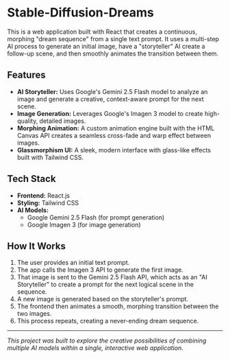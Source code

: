 # Stable-Diffusion-Dreams

This is a web application built with React that creates a continuous, morphing "dream sequence" from a single text prompt. It uses a multi-step AI process to generate an initial image, have a "storyteller" AI create a follow-up scene, and then smoothly animates the transition between them.

## Features

* **AI Storyteller:** Uses Google's Gemini 2.5 Flash model to analyze an image and generate a creative, context-aware prompt for the next scene.
* **Image Generation:** Leverages Google's Imagen 3 model to create high-quality, detailed images.
* **Morphing Animation:** A custom animation engine built with the HTML Canvas API creates a seamless cross-fade and warp effect between images.
* **Glassmorphism UI:** A sleek, modern interface with glass-like effects built with Tailwind CSS.

## Tech Stack

* **Frontend:** React.js
* **Styling:** Tailwind CSS
* **AI Models:**
    * Google Gemini 2.5 Flash (for prompt generation)
    * Google Imagen 3 (for image generation)

## How It Works

1.  The user provides an initial text prompt.
2.  The app calls the Imagen 3 API to generate the first image.
3.  That image is sent to the Gemini 2.5 Flash API, which acts as an "AI Storyteller" to create a prompt for the next logical scene in the sequence.
4.  A new image is generated based on the storyteller's prompt.
5.  The frontend then animates a smooth, morphing transition between the two images.
6.  This process repeats, creating a never-ending dream sequence.

---
*This project was built to explore the creative possibilities of combining multiple AI models within a single, interactive web application.*
